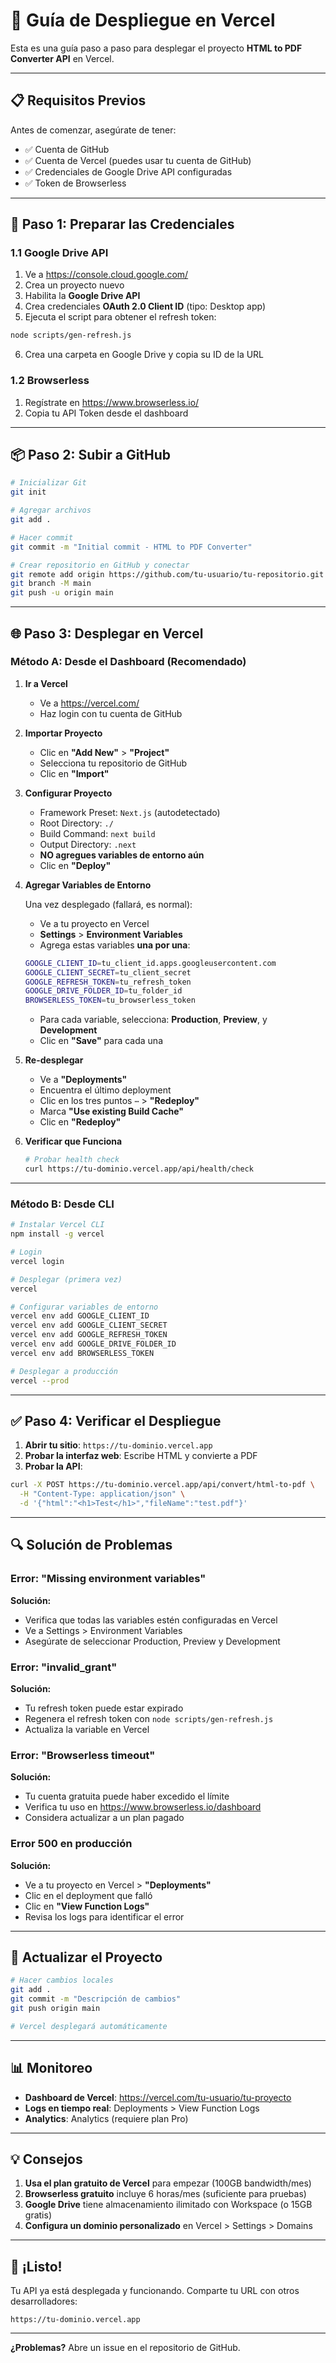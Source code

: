 # 🚀 Guía de Despliegue en Vercel

Esta es una guía paso a paso para desplegar el proyecto **HTML to PDF Converter API** en Vercel.

---

## 📋 Requisitos Previos

Antes de comenzar, asegúrate de tener:

- ✅ Cuenta de GitHub
- ✅ Cuenta de Vercel (puedes usar tu cuenta de GitHub)
- ✅ Credenciales de Google Drive API configuradas
- ✅ Token de Browserless

---

## 🔧 Paso 1: Preparar las Credenciales

### **1.1 Google Drive API**

1. Ve a https://console.cloud.google.com/
2. Crea un proyecto nuevo
3. Habilita la **Google Drive API**
4. Crea credenciales **OAuth 2.0 Client ID** (tipo: Desktop app)
5. Ejecuta el script para obtener el refresh token:

```bash
node scripts/gen-refresh.js
```

6. Crea una carpeta en Google Drive y copia su ID de la URL

### **1.2 Browserless**

1. Regístrate en https://www.browserless.io/
2. Copia tu API Token desde el dashboard

---

## 📦 Paso 2: Subir a GitHub

```bash
# Inicializar Git
git init

# Agregar archivos
git add .

# Hacer commit
git commit -m "Initial commit - HTML to PDF Converter"

# Crear repositorio en GitHub y conectar
git remote add origin https://github.com/tu-usuario/tu-repositorio.git
git branch -M main
git push -u origin main
```

---

## 🌐 Paso 3: Desplegar en Vercel

### **Método A: Desde el Dashboard (Recomendado)**

1. **Ir a Vercel**
   - Ve a https://vercel.com/
   - Haz login con tu cuenta de GitHub

2. **Importar Proyecto**
   - Clic en **"Add New"** > **"Project"**
   - Selecciona tu repositorio de GitHub
   - Clic en **"Import"**

3. **Configurar Proyecto**
   - Framework Preset: `Next.js` (autodetectado)
   - Root Directory: `./`
   - Build Command: `next build`
   - Output Directory: `.next`
   - **NO agregues variables de entorno aún**
   - Clic en **"Deploy"**

4. **Agregar Variables de Entorno**
   
   Una vez desplegado (fallará, es normal):
   
   - Ve a tu proyecto en Vercel
   - **Settings** > **Environment Variables**
   - Agrega estas variables **una por una**:

   ```bash
   GOOGLE_CLIENT_ID=tu_client_id.apps.googleusercontent.com
   GOOGLE_CLIENT_SECRET=tu_client_secret
   GOOGLE_REFRESH_TOKEN=tu_refresh_token
   GOOGLE_DRIVE_FOLDER_ID=tu_folder_id
   BROWSERLESS_TOKEN=tu_browserless_token
   ```

   - Para cada variable, selecciona: **Production**, **Preview**, y **Development**
   - Clic en **"Save"** para cada una

5. **Re-desplegar**
   - Ve a **"Deployments"**
   - Encuentra el último deployment
   - Clic en los tres puntos `⋯` > **"Redeploy"**
   - Marca **"Use existing Build Cache"**
   - Clic en **"Redeploy"**

6. **Verificar que Funciona**
   
   ```bash
   # Probar health check
   curl https://tu-dominio.vercel.app/api/health/check
   ```

---

### **Método B: Desde CLI**

```bash
# Instalar Vercel CLI
npm install -g vercel

# Login
vercel login

# Desplegar (primera vez)
vercel

# Configurar variables de entorno
vercel env add GOOGLE_CLIENT_ID
vercel env add GOOGLE_CLIENT_SECRET
vercel env add GOOGLE_REFRESH_TOKEN
vercel env add GOOGLE_DRIVE_FOLDER_ID
vercel env add BROWSERLESS_TOKEN

# Desplegar a producción
vercel --prod
```

---

## ✅ Paso 4: Verificar el Despliegue

1. **Abrir tu sitio**: `https://tu-dominio.vercel.app`
2. **Probar la interfaz web**: Escribe HTML y convierte a PDF
3. **Probar la API**:

```bash
curl -X POST https://tu-dominio.vercel.app/api/convert/html-to-pdf \
  -H "Content-Type: application/json" \
  -d '{"html":"<h1>Test</h1>","fileName":"test.pdf"}'
```

---

## 🔍 Solución de Problemas

### **Error: "Missing environment variables"**

**Solución:**
- Verifica que todas las variables estén configuradas en Vercel
- Ve a Settings > Environment Variables
- Asegúrate de seleccionar Production, Preview y Development

### **Error: "invalid_grant"**

**Solución:**
- Tu refresh token puede estar expirado
- Regenera el refresh token con `node scripts/gen-refresh.js`
- Actualiza la variable en Vercel

### **Error: "Browserless timeout"**

**Solución:**
- Tu cuenta gratuita puede haber excedido el límite
- Verifica tu uso en https://www.browserless.io/dashboard
- Considera actualizar a un plan pagado

### **Error 500 en producción**

**Solución:**
- Ve a tu proyecto en Vercel > **"Deployments"**
- Clic en el deployment que falló
- Clic en **"View Function Logs"**
- Revisa los logs para identificar el error

---

## 🔄 Actualizar el Proyecto

```bash
# Hacer cambios locales
git add .
git commit -m "Descripción de cambios"
git push origin main

# Vercel desplegará automáticamente
```

---

## 📊 Monitoreo

- **Dashboard de Vercel**: https://vercel.com/tu-usuario/tu-proyecto
- **Logs en tiempo real**: Deployments > View Function Logs
- **Analytics**: Analytics (requiere plan Pro)

---

## 💡 Consejos

1. **Usa el plan gratuito de Vercel** para empezar (100GB bandwidth/mes)
2. **Browserless gratuito** incluye 6 horas/mes (suficiente para pruebas)
3. **Google Drive** tiene almacenamiento ilimitado con Workspace (o 15GB gratis)
4. **Configura un dominio personalizado** en Vercel > Settings > Domains

---

## 🎉 ¡Listo!

Tu API ya está desplegada y funcionando. Comparte tu URL con otros desarrolladores:

```
https://tu-dominio.vercel.app
```

---

**¿Problemas?** Abre un issue en el repositorio de GitHub.
